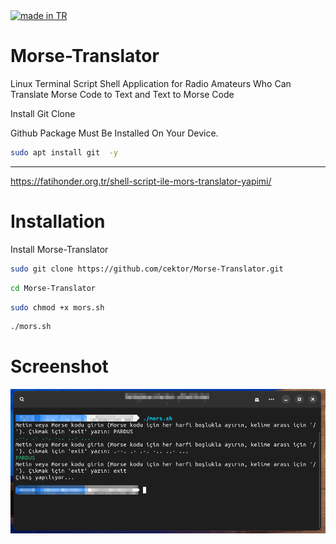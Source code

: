 <a href="https://github.com/pedromxavier/flag-badges">
    <img src="https://raw.githubusercontent.com/pedromxavier/flag-badges/main/badges/TR.svg" alt="made in TR">
</a>

# Morse-Translator
Linux Terminal Script Shell Application for Radio Amateurs Who Can Translate Morse Code to Text and Text to Morse Code

Install Git Clone 

Github Package Must Be Installed On Your Device.
```bash
sudo apt install git  -y
```

----------------------------------

https://fatihonder.org.tr/shell-script-ile-mors-translator-yapimi/

# Installation
Install Morse-Translator

```bash
sudo git clone https://github.com/cektor/Morse-Translator.git
```
```bash
cd Morse-Translator
```
```bash
sudo chmod +x mors.sh
```
```bash
./mors.sh
```

# Screenshot

![Demo](morstrans.png)
